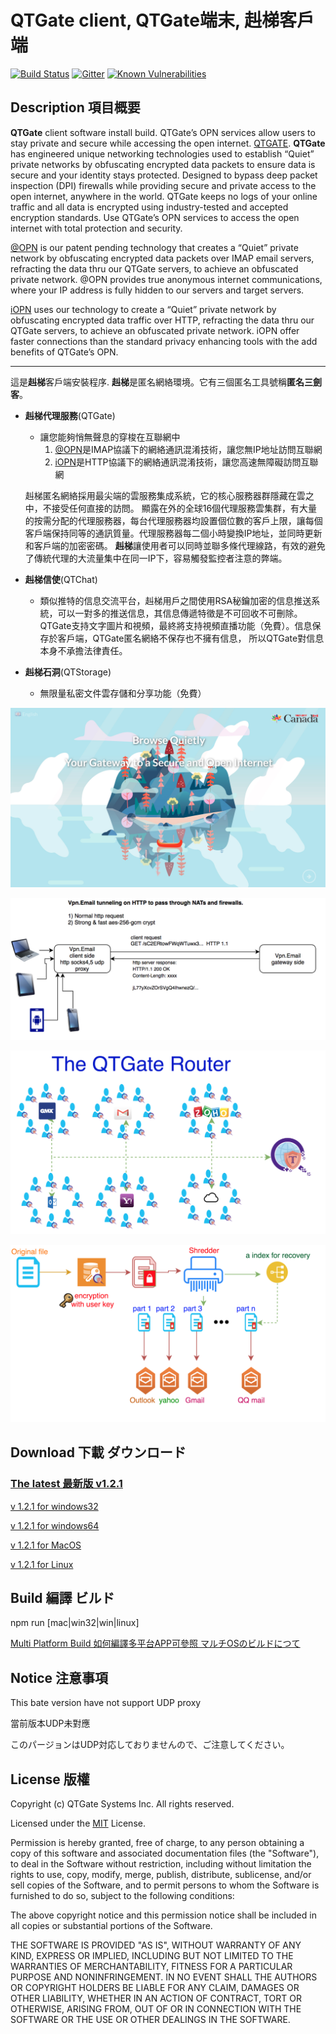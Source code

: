 # QTGate client, QTGate端末, 赳梯客戶端
[![Build Status](https://travis-ci.org/QTGate/QTGate-Desktop-Client.svg?branch=master)](https://travis-ci.org/QTGate/QTGate-Desktop-Client)
[![Gitter](https://img.shields.io/badge/chat-on%20gitter-blue.svg)](https://gitter.im/QTGate/Lobby)
[![Known Vulnerabilities](https://snyk.io/test/github/qtgate/qtgate-desktop-client/badge.svg)](https://snyk.io/test/github/qtgate/qtgate-desktop-client)
## Description 項目概要

**QTGate** client software install build.
QTGate’s OPN services allow users to stay private and secure while accessing the open internet. [QTGATE](https://www.qtgate.com).
**QTGate** has engineered unique networking technologies used to establish “Quiet” private networks by obfuscating encrypted data packets to ensure data is secure and your identity stays protected. Designed to bypass deep packet inspection (DPI) firewalls while providing secure and private access to the open internet, anywhere in the world.
QTGate keeps no logs of your online traffic and all data is encrypted using industry-tested and accepted encryption standards. Use QTGate’s OPN services to access the open internet with total protection and security.

[@OPN](https://github.com/QTGate/atOPN) is our patent pending technology that creates a “Quiet” private network by obfuscating encrypted data packets over IMAP email servers, refracting the data thru our QTGate servers, to achieve an obfuscated private network. @OPN provides true anonymous internet communications, where your IP address is fully hidden to our servers and target servers.

[iOPN](https://github.com/QTGate/iOPN) uses our technology to create a “Quiet” private network by obfuscating encrypted data traffic over HTTP, refracting the data thru our QTGate servers, to achieve an obfuscated private network. iOPN offer faster connections than the standard privacy enhancing tools with the add benefits of QTGate’s OPN.

***

這是**赳梯**客戶端安裝程序.
**赳梯**是匿名網絡環境。它有三個匿名工具號稱**匿名三劍客**。
- **赳梯代理服務**(QTGate)
    * 讓您能夠悄無聲息的穿梭在互聯網中
        1. [@OPN](https://github.com/QTGate/atOPN)是IMAP協議下的網絡通訊混淆技術，讓您無IP地址訪問互聯網
        2. [iOPN](https://github.com/QTGate/iOPN)是HTTP協議下的網絡通訊混淆技術，讓您高速無障礙訪問互聯網
    
    赳梯匿名網絡採用最尖端的雲服務集成系統，它的核心服務器群隱藏在雲之中，不接受任何直接的訪問。
    顯露在外的全球16個代理服務雲集群，有大量的按需分配的代理服務器，每台代理服務器均設置個位數的客戶上限，讓每個客戶端保持同等的通訊質量。代理服務器每二個小時變換IP地址，並同時更新和客戶端的加密密碼。
    **赳梯**讓使用者可以同時並聯多條代理線路，有效的避免了傳統代理的大流量集中在同一IP下，容易觸發監控者注意的弊端。

- **赳梯信使**(QTChat)
    * 類似推特的信息交流平台，赳梯用戶之間使用RSA秘鑰加密的信息推送系統，可以一對多的推送信息，其信息傳遞特徵是不可回收不可刪除。QTGate支持文字圖片和視頻，最終將支持視頻直播功能（免費）。信息保存於客戶端，QTGate匿名網絡不保存也不擁有信息，
    所以QTGate對信息本身不承擔法律責任。

- **赳梯石洞**(QTStorage)
    * 無限量私密文件雲存儲和分享功能（免費）

![http protocol](/resources/canada150.png?raw=true)

![http protocol](/resources/vpn.email11.jpg?raw=true)

![http protocol](/resources/QTChat.png?raw=true)

![http protocol](/resources/QTStorage.png?raw=true)


## Download 下載 ダウンロード

### [The latest 最新版 v1.2.1](https://github.com/QTGate/QTGate-Desktop-Client/releases/latest/)

[v 1.2.1 for windows32](https://github.com/QTGate/QTGate-Desktop-Client/releases/download/v1.2.1/qtgate.Setup.1.2.1.ia32.exe)

[v 1.2.1 for windows64](https://github.com/QTGate/QTGate-Desktop-Client/releases/download/v1.2.1/qtgate.Setup.1.2.1.exe)

[v 1.2.1 for MacOS](https://github.com/QTGate/QTGate-Desktop-Client/releases/download/v1.2.1/qtgate-1.2.1.dmg)

[v 1.2.1 for Linux](https://github.com/QTGate/QTGate-Desktop-Client/releases/download/v1.2.1/qtgate_1.2.1_amd64.deb)



## Build 編譯 ビルド

npm run [mac|win32|win|linux]

[Multi Platform Build 如何編譯多平台APP可參照 マルチOSのビルドにつて](https://www.electron.build/multi-platform-build)

## Notice 注意事項 

This bate version have not support UDP proxy

當前版本UDP未對應

このパージョンはUDP対応しておりませんので、ご注意してください。

## License 版權 

Copyright (c) QTGate Systems Inc. All rights reserved.

Licensed under the [MIT](LICENSE) License.

Permission is hereby granted, free of charge, to any person obtaining a copy
of this software and associated documentation files (the "Software"), to deal
in the Software without restriction, including without limitation the rights
to use, copy, modify, merge, publish, distribute, sublicense, and/or sell
copies of the Software, and to permit persons to whom the Software is
furnished to do so, subject to the following conditions:

The above copyright notice and this permission notice shall be included in
all copies or substantial portions of the Software.

THE SOFTWARE IS PROVIDED "AS IS", WITHOUT WARRANTY OF ANY KIND, EXPRESS OR
IMPLIED, INCLUDING BUT NOT LIMITED TO THE WARRANTIES OF MERCHANTABILITY,
FITNESS FOR A PARTICULAR PURPOSE AND NONINFRINGEMENT. IN NO EVENT SHALL THE
AUTHORS OR COPYRIGHT HOLDERS BE LIABLE FOR ANY CLAIM, DAMAGES OR OTHER
LIABILITY, WHETHER IN AN ACTION OF CONTRACT, TORT OR OTHERWISE, ARISING FROM,
OUT OF OR IN CONNECTION WITH THE SOFTWARE OR THE USE OR OTHER DEALINGS IN
THE SOFTWARE.